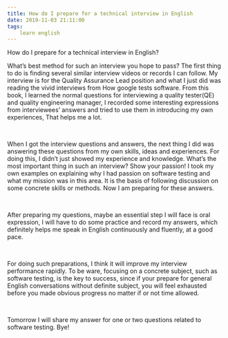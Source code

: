 ```yaml
---
title: How do I prepare for a technical interview in English
date: 2019-11-03 21:11:00
tags:
    learn english
---
```

How do I prepare
for a technical interview in English?

What’s best method
for such an interview you hope to pass? The first thing to do is finding
several similar interview videos or records I can follow. My interview is for
the Quality Assurance Lead position and what I just did was reading the vivid
interviews from How google tests software.
From this book, I learned the normal questions for interviewing a quality
tester(QE) and quality engineering manager, I recorded some interesting
expressions from interviewees’ answers and tried to use them in introducing my
own experiences, That helps me a lot.

 

When I got the
interview questions and answers, the next thing I did was answering these questions from my own skills, ideas and experiences. For doing this, I didn’t just showed
my experience and knowledge. What’s the most important thing in such an
interview? Show your passion! I took my own examples on explaining why I had passion
on software testing and what my mission was in this area. It is the basis of
following discussion on some concrete skills or methods. Now I am preparing for
these answers.

 

After preparing my
questions, maybe an essential step I will face is oral expression, I will have
to do some practice and record my answers, which definitely helps me speak in
English continuously and fluently, at a good pace.

 

For doing such
preparations, I think it will improve my interview performance rapidly. To be
ware, focusing on a concrete subject, such as software testing, is the key to success,
since if your prepare for general English conversations without definite
subject, you will feel exhausted before you made obvious progress no matter if
or not time allowed.

 

Tomorrow I will
share my answer for one or two questions related to software testing. Bye!

 

 